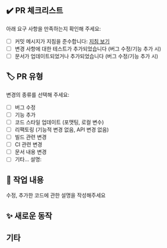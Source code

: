 ## ✔️ PR 체크리스트

아래 요구 사항을 만족하는지 확인해 주세요:

-   [ ] 커밋 메시지가 지침을 준수합니다: [지침 보기](https://github.com/angular/angular/blob/master/CONTRIBUTING.md#commit)
-   [ ] 변경 사항에 대한 테스트가 추가되었습니다 (버그 수정/기능 추가 시)
-   [ ] 문서가 업데이트되었거나 추가되었습니다 (버그 수정/기능 추가 시)

## 🏷️ PR 유형

변경의 종류를 선택해 주세요:

-   [ ] 버그 수정
-   [ ] 기능 추가
-   [ ] 코드 스타일 업데이트 (포맷팅, 로컬 변수)
-   [ ] 리팩토링 (기능적 변경 없음, API 변경 없음)
-   [ ] 빌드 관련 변경
-   [ ] CI 관련 변경
-   [ ] 문서 내용 변경
-   [ ] 기타... 설명:

## 📝 작업 내용

수정, 추가한 코드에 관한 설명을 작성해주세요

## ✨ 새로운 동작

## 기타
